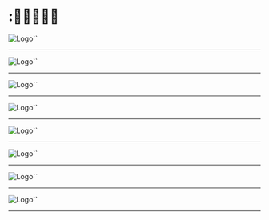 
# ::kiss::kiss::kiss::kiss::kiss:




![Logo](./public/8.jpg)``

---
![Logo](./public/7.jpg)``

---
![Logo](./public/1.jpg)``

---
![Logo](./public/2.jpg)``

---
![Logo](./public/3.jpg)``

---
![Logo](./public/4.jpg)``

---
![Logo](./public/5.jpg)``

---
![Logo](./public/6.jpg)``

---